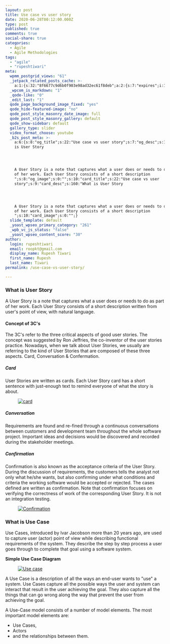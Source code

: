 ```yaml
---
layout: post
title: Use case vs user story
date: 2020-06-28T00:12:00.000Z
type: post
published: true
comments: true
social-share: true
categories:
  - Agile
  - Agile Methodologies
tags:
  - "agile"
  - "rupeshtiwari"
meta:
  wpmm_postgrid_views: "61"
  _jetpack_related_posts_cache: >-
    a:1:{s:32:"8f6677c9d6b0f903e98ad32ec61f8deb";a:2:{s:7:"expires";i:1611895108;s:7:"payload";a:3:{i:0;a:1:{s:2:"id";i:118;}i:1;a:1:{s:2:"id";i:1163;}i:2;a:1:{s:2:"id";i:2622;}}}}
  _wpcom_is_markdown: "1"
  _qode-like: "0"
  _edit_last: "1"
  qode_page_background_image_fixed: "yes"
  qode_hide-featured-image: "no"
  qode_post_style_masonry_date_image: full
  qode_post_style_masonry_gallery: default
  qode_show-sidebar: default
  gallery_type: slider
  video_format_choose: youtube
  _b2s_post_meta: >-
    a:6:{s:8:"og_title";s:22:"Use case vs user story";s:7:"og_desc";s:160:"What
    is User Story




    A User Story is a note that captures what a user does or needs to do as part
    of her work. Each User Story consists of a short description
    ";s:8:"og_image";s:0:"";s:10:"card_title";s:22:"Use case vs user
    story";s:9:"card_desc";s:160:"What is User Story




    A User Story is a note that captures what a user does or needs to do as part
    of her work. Each User Story consists of a short description
    ";s:10:"card_image";s:0:"";}
  slide_template: default
  _yoast_wpseo_primary_category: "261"
  _wpb_vc_js_status: "false"
  _yoast_wpseo_content_score: "30"
author:
  login: rupeshtiwari
  email: roopkt@gmail.com
  display_name: Rupesh Tiwari
  first_name: Rupesh
  last_name: Tiwari
permalink: /use-case-vs-user-story/

---
```


<p><!-- wp:heading {"level":3} --></p>
<h3>What is User Story</h3>
<p><!-- /wp:heading --></p>
<p><!-- wp:paragraph --></p>
<p>A User Story is a note that captures what a user does or needs to do as part of her work. Each User Story consists of a short description written from user's point of view, with natural language.</p>
<p><!-- /wp:paragraph --></p>
<p><!-- wp:heading {"level":4} --></p>
<h4><a href="https://gist.github.com/rupeshtiwari/29b80210a1cbffad40ea08cc3e09c52e#concept-of-3cs"></a>Concept of 3C's</h4>
<p><!-- /wp:heading --></p>
<p><!-- wp:paragraph --></p>
<p>The 3C's refer to the three critical aspects of good user stories. The concept was suggested by Ron Jeffries, the co-inventor of the user stories practice. Nowadays, when we talk about User Stories, we usually are referring to the kind of User Stories that are composed of these three aspects. Card, Conversation &amp; Confermation.</p>
<p><!-- /wp:paragraph --></p>
<p><!-- wp:heading {"level":5} --></p>
<h5><a href="https://gist.github.com/rupeshtiwari/29b80210a1cbffad40ea08cc3e09c52e#card"></a>Card</h5>
<p><!-- /wp:heading --></p>
<p><!-- wp:paragraph --></p>
<p>User Stories are written as cards. Each User Story card has a short sentence with just-enough text to remind everyone of what the story is about.</p>
<p><!-- /wp:paragraph --></p>
<p><!-- wp:image {"linkDestination":"custom"} --></p>
<figure class="wp-block-image"><a href="https://camo.githubusercontent.com/c26a7bde57512351ad665950b5b51fdb1e1c8576/68747470733a2f2f63646e2d696d616765732e76697375616c2d706172616469676d2e636f6d2f67756964652f6167696c652f757365722d73746f72792d76732d7573652d636173652f30322d757365722d73746f72792d6578616d706c652e706e67" target="_blank" rel="noreferrer noopener"><img src="{{ site.baseurl }}/assets/2020/06/68747470733a2f2f63646e2d696d616765732e76697375616c2d706172616469676d2e636f6d2f67756964652f6167696c652f757365722d73746f72792d76732d7573652d636173652f30322d757365722d73746f72792d6578616d706c652e706e67" alt="card" /></a></figure>
<p><!-- /wp:image --></p>
<p><!-- wp:heading {"level":5} --></p>
<h5><a href="https://gist.github.com/rupeshtiwari/29b80210a1cbffad40ea08cc3e09c52e#conversation"></a>Conversation</h5>
<p><!-- /wp:heading --></p>
<p><!-- wp:paragraph --></p>
<p>Requirements are found and re-fined through a continuous conversations between customers and development team throughout the whole software project. Important ideas and decisions would be discovered and recorded during the stakeholder meetings.&nbsp;<a target="_blank" rel="noreferrer noopener" href="https://camo.githubusercontent.com/e2d0714359d8ba37ecf5ef987478c232a5c9264f/68747470733a2f2f63646e2d696d616765732e76697375616c2d706172616469676d2e636f6d2f67756964652f6167696c652f757365722d73746f72792d76732d7573652d636173652f30332d757365722d73746f72792d636f6e766572736174696f6e2e706e67"></a></p>
<p><!-- /wp:paragraph --></p>
<p><!-- wp:heading {"level":5} --></p>
<h5><a href="https://gist.github.com/rupeshtiwari/29b80210a1cbffad40ea08cc3e09c52e#confirmation"></a>Confirmation</h5>
<p><!-- /wp:heading --></p>
<p><!-- wp:paragraph --></p>
<p>Confirmation is also known as the acceptance criteria of the User Story. During the discussion of requirements, the customers tells the analyst not only what he/she wants, but also confirming under what conditions and criteria the working software would be accepted or rejected. The cases defined are written as confirmation. Note that confirmation focuses on verifying the correctness of work of the corresponding User Story. It is not an integration testing.</p>
<p><!-- /wp:paragraph --></p>
<p><!-- wp:image {"linkDestination":"custom"} --></p>
<figure class="wp-block-image"><a href="https://camo.githubusercontent.com/e4d986d20a6e426922caa8e8a036ed263898f214/68747470733a2f2f63646e2d696d616765732e76697375616c2d706172616469676d2e636f6d2f67756964652f6167696c652f757365722d73746f72792d76732d7573652d636173652f30342d757365722d73746f72792d636f6e6669726d6174696f6e2e706e67" target="_blank" rel="noreferrer noopener"><img src="{{ site.baseurl }}/assets/2020/06/68747470733a2f2f63646e2d696d616765732e76697375616c2d706172616469676d2e636f6d2f67756964652f6167696c652f757365722d73746f72792d76732d7573652d636173652f30342d757365722d73746f72792d636f6e6669726d6174696f6e2e706e67" alt="Confirmation" /></a></figure>
<p><!-- /wp:image --></p>
<p><!-- wp:heading {"level":3} --></p>
<h3><a href="https://gist.github.com/rupeshtiwari/29b80210a1cbffad40ea08cc3e09c52e#what-is-use-case"></a>What is Use Case</h3>
<p><!-- /wp:heading --></p>
<p><!-- wp:paragraph --></p>
<p>Use Cases, introduced by Ivar Jacobson more than 20 years ago, are used to capture user (actor) point of view while describing functional requirements of the system. They describe the step by step process a user goes through to complete that goal using a software system.</p>
<p><!-- /wp:paragraph --></p>
<p><!-- wp:paragraph --></p>
<p><strong>Simple Use Case Diagram</strong></p>
<p><!-- /wp:paragraph --></p>
<p><!-- wp:image {"linkDestination":"custom"} --></p>
<figure class="wp-block-image"><a href="https://camo.githubusercontent.com/397e9fb523b29931e4f04bd40900cdae012ac610/68747470733a2f2f63646e2d696d616765732e76697375616c2d706172616469676d2e636f6d2f67756964652f6167696c652f757365722d73746f72792d76732d7573652d636173652f30352d73696d706c652d7573652d636173652d6469616772616d2e706e67" target="_blank" rel="noreferrer noopener"><img src="{{ site.baseurl }}/assets/2020/06/68747470733a2f2f63646e2d696d616765732e76697375616c2d706172616469676d2e636f6d2f67756964652f6167696c652f757365722d73746f72792d76732d7573652d636173652f30352d73696d706c652d7573652d636173652d6469616772616d2e706e67" alt="Use case" /></a></figure>
<p><!-- /wp:image --></p>
<p><!-- wp:paragraph --></p>
<p>A Use Case is a description of all the ways an end-user wants to "use" a system. Use Cases capture all the possible ways the user and system can interact that result in the user achieving the goal. They also capture all the things that can go wrong along the way that prevent the user from achieving the goal.</p>
<p><!-- /wp:paragraph --></p>
<p><!-- wp:paragraph --></p>
<p>A Use-Case model consists of a number of model elements. The most important model elements are:</p>
<p><!-- /wp:paragraph --></p>
<p><!-- wp:list --></p>
<ul>
<li>Use Cases,</li>
<li>Actors</li>
<li>and the relationships between them.</li>
</ul>
<p><!-- /wp:list --></p>
